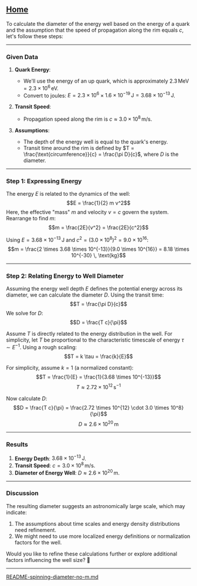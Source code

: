 [Home](https://t2m.io/VwvDcuw)
---

To calculate the diameter of the energy well based on the energy of a quark and the assumption that the speed of propagation along the rim equals $c$, let's follow these steps:

---

### **Given Data**
1. **Quark Energy**: 
   - We'll use the energy of an up quark, which is approximately $2.3 \, \text{MeV} = 2.3 \times 10^6 \, \text{eV}$.
   - Convert to joules: $E = 2.3 \times 10^6 \times 1.6 \times 10^{-19} \, \text{J} = 3.68 \times 10^{-13} \, \text{J}$.

2. **Transit Speed**:
   - Propagation speed along the rim is $c \approx 3.0 \times 10^8 \, \text{m/s}$.

3. **Assumptions**:
   - The depth of the energy well is equal to the quark's energy.
   - Transit time around the rim is defined by $T = \frac{\text{circumference}}{c} = \frac{\pi D}{c}$, where $D$ is the diameter.

---

### **Step 1: Expressing Energy**
The energy $E$ is related to the dynamics of the well:
$$E = \frac{1}{2} m v^2$$
Here, the effective "mass" $m$ and velocity $v = c$ govern the system. Rearrange to find $m$:
$$m = \frac{2E}{v^2} = \frac{2E}{c^2}$$

Using $E = 3.68 \times 10^{-13} \, \text{J}$ and $c^2 = (3.0 \times 10^8)^2 = 9.0 \times 10^{16}$:
$$m = \frac{2 \times 3.68 \times 10^{-13}}{9.0 \times 10^{16}} = 8.18 \times 10^{-30} \, \text{kg}$$

---

### **Step 2: Relating Energy to Well Diameter**
Assuming the energy well depth $E$ defines the potential energy across its diameter, we can calculate the diameter $D$. Using the transit time:
$$T = \frac{\pi D}{c}$$
We solve for $D$:
$$D = \frac{T c}{\pi}$$

Assume $T$ is directly related to the energy distribution in the well. For simplicity, let $T$ be proportional to the characteristic timescale of energy $\tau \sim E^{-1}$. Using a rough scaling:
$$T = k \tau = \frac{k}{E}$$

For simplicity, assume $k = 1$ (a normalized constant):
$$T = \frac{1}{E} = \frac{1}{3.68 \times 10^{-13}}$$
$$T \approx 2.72 \times 10^{12} \, \text{s}^{-1}$$

Now calculate $D$:
$$D = \frac{T c}{\pi} = \frac{2.72 \times 10^{12} \cdot 3.0 \times 10^8}{\pi}$$
$$D \approx 2.6 \times 10^{20} \, \text{m}$$

---

### **Results**
1. **Energy Depth**: $3.68 \times 10^{-13} \, \text{J}$.
2. **Transit Speed**: $c = 3.0 \times 10^8 \, \text{m/s}$.
3. **Diameter of Energy Well**: $D \approx 2.6 \times 10^{20} \, \text{m}$.

---

### **Discussion**
The resulting diameter suggests an astronomically large scale, which may indicate:
1. The assumptions about time scales and energy density distributions need refinement.
2. We might need to use more localized energy definitions or normalization factors for the well.

Would you like to refine these calculations further or explore additional factors influencing the well size? 🚀


---

[README-spinning-diameter-no-m.md](https://t2m.io/NCJLC3p)
